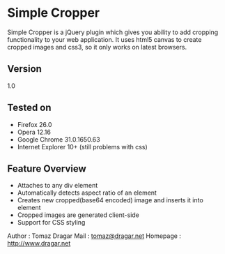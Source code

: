 Simple Cropper
===========================

Simple Cropper is a jQuery plugin which gives you ability to add cropping functionality to
your web application. It uses html5 canvas to create cropped images and css3, so it only works on latest browsers.

Version
----------------------------
1.0

Tested on
----------------------------

* Firefox 26.0
* Opera 12.16
* Google Chrome 31.0.1650.63
* Internet Explorer 10+ (still problems with css)

Feature Overview
----------------

* Attaches to any div element
* Automatically detects aspect ratio of an element 
* Creates new cropped(base64 encoded) image and inserts it into element
* Cropped images are generated client-side
* Support for CSS styling

Author     : Tomaz Dragar
Mail       : <tomaz@dragar.net>
Homepage   : http://www.dragar.net
